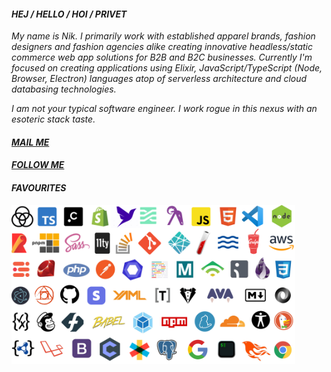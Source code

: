 #### _HEJ / HELLO / HOI / PRIVET_

_My name is Nik. I primarily work with established apparel brands, fashion designers and fashion agencies alike creating innovative headless/static commerce web app solutions for B2B and B2C businesses. Currently I'm focused on creating applications using Elixir, JavaScript/TypeScript (Node, Browser, Electron) languages atop of serverless architecture and cloud databasing technologies._

_I am not your typical software engineer. I work rogue in this nexus with an esoteric stack taste._

#### _[MAIL ME](mailto:nicos@gmx.com)_

#### _[FOLLOW ME](https://twitter.com/kaossissel)_

#### _FAVOURITES_

<img src="https://github.com/panoply/panoply/blob/6929889f1a3ed510724b031cf3525cc3c5c26b55/stack.png" width="90%">
